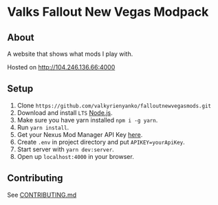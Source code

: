 # Valks Fallout New Vegas Modpack
## About
A website that shows what mods I play with. 

Hosted on http://104.246.136.66:4000

## Setup
1. Clone `https://github.com/valkyrienyanko/falloutnewvegasmods.git`
2. Download and install `LTS` [Node.js](https://nodejs.org/en/).
3. Make sure you have yarn installed `npm i -g yarn`.
4. Run `yarn install`.
5. Get your Nexus Mod Manager API Key [here](https://www.nexusmods.com/users/myaccount?tab=api%20access).
6. Create `.env` in project directory and put `APIKEY=yourApiKey`.
7. Start server with `yarn dev:server`.
8. Open up `localhost:4000` in your browser.

## Contributing
See [CONTRIBUTING.md](https://github.com/valkyrienyanko/falloutnewvegasmods/blob/master/CONTRIBUTORS.md)
